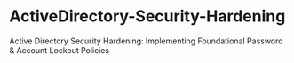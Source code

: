 # ActiveDirectory-Security-Hardening
Active Directory Security Hardening: Implementing Foundational Password &amp; Account Lockout Policies
